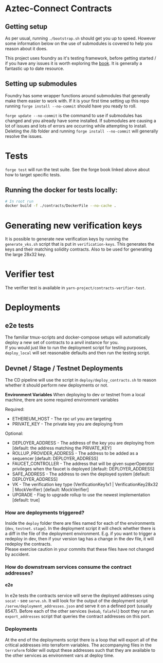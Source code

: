 # Aztec-Connect Contracts

## Getting setup

As per usual, running `./bootstrap.sh` should get you up to speed. However some information below on the use of submodules is covered to help you reason about it does.

This project uses foundry as it's testing framework, before getting started / if you have any issues it is worth exploring the [book](https://book.getfoundry.sh/). It is generally a fantastic up to date resource.

## Setting up submodules

Foundry has some wrapper functions around submodules that generally make them easier to work with. If it is your first time setting up this repo running `forge install --no-commit` should have you ready to roll.

`forge update --no-commit` is the command to use if submodules has changed and you already have some installed. If submodules are causing a lot of issues and lots of errors are occurring while attempting to install. Deleting the /lib folder and running `forge install --no-commit` will generally resolve the issues.

# Tests

`forge test` will run the test suite. See the forge book linked above about how to target specific tests.

## Running the docker for tests locally:

```bash
# In root run
docker build -f ./contracts/DockerFile --no-cache .
```

# Generating new verification keys

It is possible to generate new verification keys by running the `generate_vks.sh` script that is put in `verification-keys`. This generates the keys and their matching solidity contracts. Also to be used for generating the large 28x32 key.

# Verifier test

The verifier test is available in `yarn-project/contracts-verifier-test`.

# Deployments

## e2e tests

The familiar tmux-scripts and docker-compose setups will automatically deploy a new set of contracts to a anvil instance for you.  
If you would just like to run the deployment script for testing purposes, `deploy_local` will set reasonable defaults and then run the testing script.

## Devnet / Stage / Testnet Deployments

The CD pipeline will use the script in `deploy/deploy_contracts.sh` to reason whether it should perform new deployments or not.

**Environment Variables**
When deploying to dev or testnet from a local machine, there are some required environment variables

Required:

- ETHEREUM_HOST - The rpc url you are targeting
- PRIVATE_KEY - The private key you are deploying from

Optional:

- DEPLOYER_ADDRESS - The address of the key you are deploying from [default: the address matching the PRIVATE_KEY]
- ROLLUP_PROVIDER_ADDRESS - The address to be added as a sequencer [default: DEPLOYER_ADDRESS]
- FAUCET_CONTROLLER - The address that will be given superOperator privileges when the faucet is deployed [default: DEPLOYER_ADDRESS]
- SAFE_ADDRESS - The address to own the deployed system [default: DEPLOYER_ADDRESS]
- VK - The verification key type (VerificationKey1x1 | VerificationKey28x32 | MockVerifier) [default: MockVerifier]
- UPGRADE - Flag to upgrade rollup to use the newest implementation [default: true]

### How are deployments triggered?

Inside the `deploy` folder there are files named for each of the environments (`dev`, `testnet`. `stage`). In the deployment script it will check whether there is a diff in the file of the deployment environment. E.g. if you want to trigger a redeploy in dev, then if your version tag has a change in the dev file, it will redeploy the contracts.  
Please exercise caution in your commits that these files have not changed by accident.

### How do downstream services consume the contract addresses?

#### e2e

In e2e tests the contracts service will serve the deployed addresses using `socat` - see `serve.sh`. It will look for the output of the deployment script `/serve/deployment_addresses.json` and serve it on a defined port (usually 8547). Before each of the other services (`kebab`, `falafel`) boot they run an `export_addresses` script that queries the contract addresses on this port.

### Deployments

At the end of the deployments script there is a loop that will export all of the critical addresses into terraform variables. The accompanying files in the `terraform` folder will output these addresses such that they are available to the other services as environment vars at deploy time.
